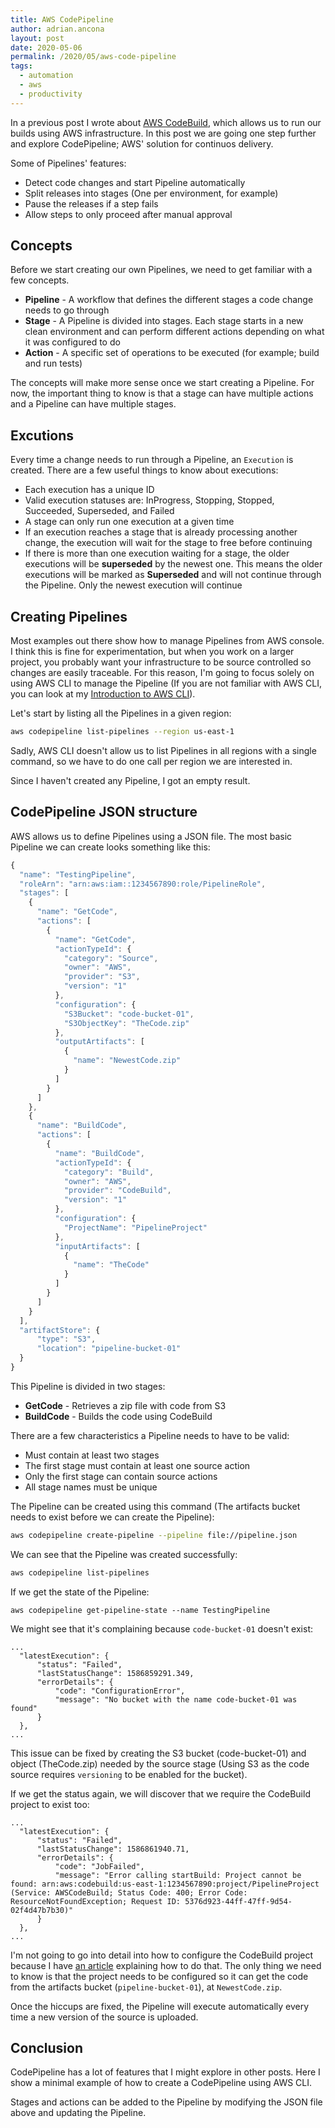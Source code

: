 ```yaml
---
title: AWS CodePipeline
author: adrian.ancona
layout: post
date: 2020-05-06
permalink: /2020/05/aws-code-pipeline
tags:
  - automation
  - aws
  - productivity
---
```


In a previous post I wrote about [AWS CodeBuild](/2020/04/introduction-to-aws-codebuild), which allows us to run our builds using AWS infrastructure. In this post we are going one step further and explore CodePipeline; AWS' solution for continuos delivery.

Some of Pipelines' features:
- Detect code changes and start Pipeline automatically
- Split releases into stages (One per environment, for example)
- Pause the releases if a step fails
- Allow steps to only proceed after manual approval

<!--more-->

## Concepts

Before we start creating our own Pipelines, we need to get familiar with a few concepts.

- **Pipeline** - A workflow that defines the different stages a code change needs to go through
- **Stage** - A Pipeline is divided into stages. Each stage starts in a new clean environment and can perform different actions depending on what it was configured to do
- **Action** - A specific set of operations to be executed (for example; build and run tests)

The concepts will make more sense once we start creating a Pipeline. For now, the important thing to know is that a stage can have multiple actions and a Pipeline can have multiple stages.

## Excutions

Every time a change needs to run through a Pipeline, an `Execution` is created. There are a few useful things to know about executions:

- Each execution has a unique ID
- Valid execution statuses are: InProgress, Stopping, Stopped, Succeeded, Superseded, and Failed
- A stage can only run one execution at a given time
- If an execution reaches a stage that is already processing another change, the execution will wait for the stage to free before continuing
- If there is more than one execution waiting for a stage, the older executions will be **superseded** by the newest one. This means the older executions will be marked as **Superseded** and will not continue through the Pipeline. Only the newest execution will continue

## Creating Pipelines

Most examples out there show how to manage Pipelines from AWS console. I think this is fine for experimentation, but when you work on a larger project, you probably want your infrastructure to be source controlled so changes are easily traceable. For this reason, I'm going to focus solely on using AWS CLI to manage the Pipeline (If you are not familiar with AWS CLI, you can look at my [Introduction to AWS CLI](/2020/03/introduction-to-aws-cli/)).

Let's start by listing all the Pipelines in a given region:

```sh
aws codepipeline list-pipelines --region us-east-1
```

Sadly, AWS CLI doesn't allow us to list Pipelines in all regions with a single command, so we have to do one call per region we are interested in.

Since I haven't created any Pipeline, I got an empty result.

## CodePipeline JSON structure

AWS allows us to define Pipelines using a JSON file. The most basic Pipeline we can create looks something like this:

```js
{
  "name": "TestingPipeline",
  "roleArn": "arn:aws:iam::1234567890:role/PipelineRole",
  "stages": [
    {
      "name": "GetCode",
      "actions": [
        {
          "name": "GetCode",
          "actionTypeId": {
            "category": "Source",
            "owner": "AWS",
            "provider": "S3",
            "version": "1"
          },
          "configuration": {
            "S3Bucket": "code-bucket-01",
            "S3ObjectKey": "TheCode.zip"
          },
          "outputArtifacts": [
            {
              "name": "NewestCode.zip"
            }
          ]
        }
      ]
    },
    {
      "name": "BuildCode",
      "actions": [
        {
          "name": "BuildCode",
          "actionTypeId": {
            "category": "Build",
            "owner": "AWS",
            "provider": "CodeBuild",
            "version": "1"
          },
          "configuration": {
            "ProjectName": "PipelineProject"
          },
          "inputArtifacts": [
            {
              "name": "TheCode"
            }
          ]
        }
      ]
    }
  ],
  "artifactStore": {
      "type": "S3",
      "location": "pipeline-bucket-01"
  }
}
```

This Pipeline is divided in two stages:
- **GetCode** - Retrieves a zip file with code from S3
- **BuildCode** - Builds the code using CodeBuild

There are a few characteristics a Pipeline needs to have to be valid:

- Must contain at least two stages
- The first stage must contain at least one source action
- Only the first stage can contain source actions
- All stage names must be unique

The Pipeline can be created using this command (The artifacts bucket needs to exist before we can create the Pipeline):

```sh
aws codepipeline create-pipeline --pipeline file://pipeline.json
```

We can see that the Pipeline was created successfully:

```sh
aws codepipeline list-pipelines
```

If we get the state of the Pipeline:

```
aws codepipeline get-pipeline-state --name TestingPipeline
```

We might see that it's complaining because `code-bucket-01` doesn't exist:

```
...
  "latestExecution": {
      "status": "Failed",
      "lastStatusChange": 1586859291.349,
      "errorDetails": {
          "code": "ConfigurationError",
          "message": "No bucket with the name code-bucket-01 was found"
      }
  },
...
```

This issue can be fixed by creating the S3 bucket (code-bucket-01) and object (TheCode.zip) needed by the source stage (Using S3 as the code source requires `versioning` to be enabled for the bucket).

If we get the status again, we will discover that we require the CodeBuild project to exist too:

```
...
  "latestExecution": {
      "status": "Failed",
      "lastStatusChange": 1586861940.71,
      "errorDetails": {
          "code": "JobFailed",
          "message": "Error calling startBuild: Project cannot be found: arn:aws:codebuild:us-east-1:1234567890:project/PipelineProject (Service: AWSCodeBuild; Status Code: 400; Error Code: ResourceNotFoundException; Request ID: 5376d923-44ff-47ff-9d54-02f4d47b7b30)"
      }
  },
...
```

I'm not going to go into detail into how to configure the CodeBuild project because I have [an article](/2020/04/introduction-to-aws-codebuild) explaining how to do that. The only thing we need to know is that the project needs to be configured so it can get the code from the artifacts bucket (`pipeline-bucket-01`), at `NewestCode.zip`.

Once the hiccups are fixed, the Pipeline will execute automatically every time a new version of the source is uploaded.

## Conclusion

CodePipeline has a lot of features that I might explore in other posts. Here I show a minimal example of how to create a CodePipeline using AWS CLI.

Stages and actions can be added to the Pipeline by modifying the JSON file above and updating the Pipeline.

